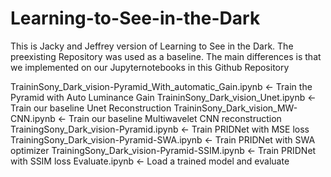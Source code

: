 # Learning-to-See-in-the-Dark

This is Jacky and Jeffrey version of Learning to See in the Dark. The preexisting Repository was used as a baseline. The main differences is that we implemented on our Jupyternotebooks in this Github Repository 

TraininSony_Dark_vision-Pyramid_With_automatic_Gain.ipynb <- Train the Pyramid with Auto Luminance Gain
TraininSony_Dark_vision_Unet.ipynb <- Train our baseline Unet Reconstruction
TraininSony_Dark_vision_MW-CNN.ipynb <- Train our baseline Multiwavelet CNN reconstruction
TrainingSony_Dark_vision-Pyramid.ipynb <- Train PRIDNet with MSE loss
TrainingSony_Dark_vision-Pyramid-SWA.ipynb <- Train PRIDNet with SWA optimizer
TrainingSony_Dark_vision-Pyramid-SSIM.ipynb <- Train PRIDNet with SSIM loss
Evaluate.ipynb <- Load a trained model and evaluate
